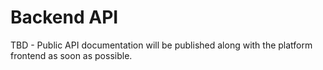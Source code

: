# Backend API

TBD - Public API documentation will be published along with the platform frontend as soon as possible.
